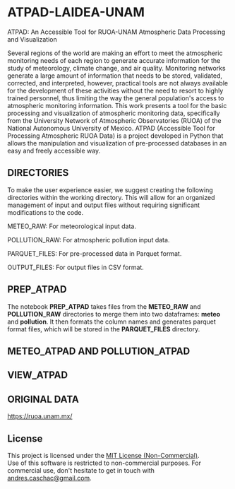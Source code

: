 # ATPAD-LAIDEA-UNAM

ATPAD: An Accessible Tool for RUOA-UNAM Atmospheric Data Processing and Visualization

Several regions of the world are making an effort to meet the atmospheric monitoring needs of each region to generate accurate information for the study of meteorology, 
climate change, and air quality. Monitoring networks generate a large amount of information that needs to be stored, validated, corrected, and interpreted, however, 
practical tools are not always available for the development of these activities without the need to resort to highly trained personnel, thus limiting the way the general population's 
access to atmospheric monitoring information. This work presents a tool for the basic processing and visualization of atmospheric monitoring data, specifically from the 
University Network of Atmospheric Observatories (RUOA) of the National Autonomous University of Mexico. ATPAD (Accessible Tool for Processing Atmospheric RUOA Data) is a project developed in Python 
that allows the manipulation and visualization of pre-processed databases in an easy and freely accessible way.

## DIRECTORIES
To make the user experience easier, we suggest creating the following directories within the working directory. This will allow for an organized management of input and output files without requiring significant modifications to the code.

METEO_RAW: For meteorological input data.

POLLUTION_RAW: For atmospheric pollution input data.

PARQUET_FILES: For pre-processed data in Parquet format.

OUTPUT_FILES: For output files in CSV format.
    
## PREP_ATPAD

The notebook **PREP_ATPAD** takes files from the **METEO_RAW** and **POLLUTION_RAW** directories to merge them into two dataframes: **meteo** and **pollution**. It then formats the column names and generates parquet format files, which will be stored in the **PARQUET_FILES** directory.

## METEO_ATPAD AND POLLUTION_ATPAD


## VIEW_ATPAD



## ORIGINAL DATA

https://ruoa.unam.mx/

## License

This project is licensed under the [MIT License (Non-Commercial)](./LICENSE).  
Use of this software is restricted to non-commercial purposes. For commercial use, don't hesitate to get in touch with andres.caschac@gmail.com.
